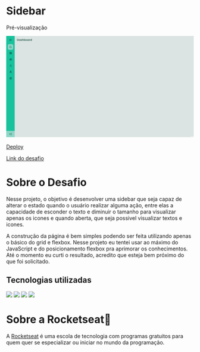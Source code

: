# Sidebar

<p>Pré-visualização</p>
<img src="./.github/preview.gif" width='600px'>
<p><a href=''>Deploy</a></p>
<p><a href='https://efficient-sloth-d85.notion.site/Desafio-Sidebar-f2251eb4976941eb958326ea327ffeb9'>Link do desafio</a></p>

<h1>Sobre o Desafio</h1>

<p>Nesse projeto, o objetivo é desenvolver uma sidebar que seja capaz de alterar o estado quando o usuário realizar alguma ação, entre elas a capacidade de esconder o texto e diminuir o tamanho para visualizar apenas os icones e quando aberta, que seja possivel visualizar textos e icones.</p>

<p>A construção da página é bem simples podendo ser feita utilizando apenas o básico do grid e flexbox. Nesse projeto eu tentei usar ao máximo do JavaScript e do posicionamento flexbox pra aprimorar os conhecimentos. Até o momento eu curti o resultado, acredito que esteja bem próximo do que foi solicitado.</p>

<h2>Tecnologias utilizadas</h2>
<img src="https://img.shields.io/badge/HTML5-E34F26?style=for-the-badge&logo=html5&logoColor=white">
<img src="https://img.shields.io/badge/CSS3-1572B6?style=for-the-badge&logo=css3&logoColor=white">
<img src="https://img.shields.io/badge/JavaScript-F7DF1E?style=for-the-badge&logo=javascript&logoColor=black">
<img src="https://img.shields.io/badge/Git-E34F26?style=for-the-badge&logo=git&logoColor=white">

# Sobre a Rocketseat🚀
<p>A <a href='rocketseat.com.br'>Rocketseat</a> é uma escola de tecnologia com programas gratuitos para quem quer se especializar ou iniciar no mundo da programação.</p>



